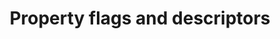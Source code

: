 ---
id: js_property
title: Property flags and descriptors
sidebar_label: Property flags and descriptors
---